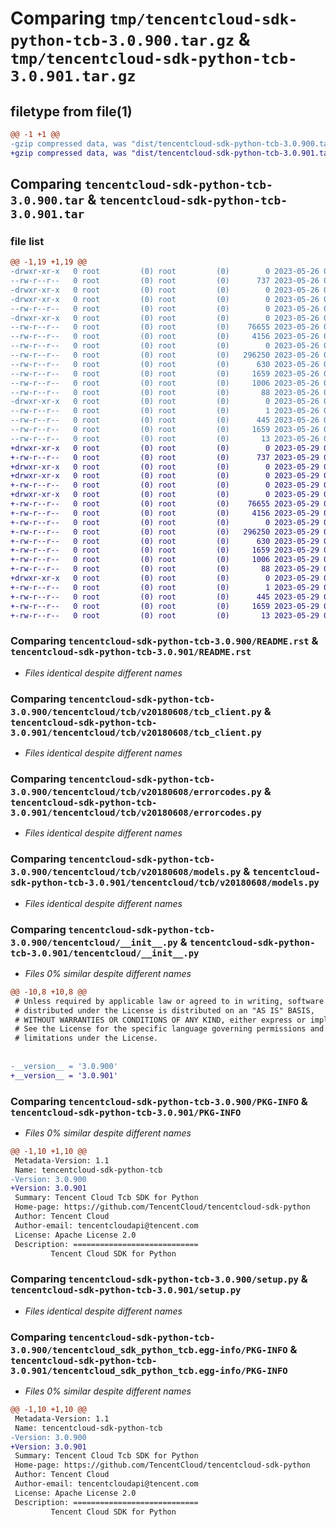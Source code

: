 # Comparing `tmp/tencentcloud-sdk-python-tcb-3.0.900.tar.gz` & `tmp/tencentcloud-sdk-python-tcb-3.0.901.tar.gz`

## filetype from file(1)

```diff
@@ -1 +1 @@
-gzip compressed data, was "dist/tencentcloud-sdk-python-tcb-3.0.900.tar", last modified: Fri May 26 02:28:05 2023, max compression
+gzip compressed data, was "dist/tencentcloud-sdk-python-tcb-3.0.901.tar", last modified: Mon May 29 02:37:06 2023, max compression
```

## Comparing `tencentcloud-sdk-python-tcb-3.0.900.tar` & `tencentcloud-sdk-python-tcb-3.0.901.tar`

### file list

```diff
@@ -1,19 +1,19 @@
-drwxr-xr-x   0 root         (0) root         (0)        0 2023-05-26 02:28:05.000000 tencentcloud-sdk-python-tcb-3.0.900/
--rw-r--r--   0 root         (0) root         (0)      737 2023-05-26 02:28:04.000000 tencentcloud-sdk-python-tcb-3.0.900/README.rst
-drwxr-xr-x   0 root         (0) root         (0)        0 2023-05-26 02:28:05.000000 tencentcloud-sdk-python-tcb-3.0.900/tencentcloud/
-drwxr-xr-x   0 root         (0) root         (0)        0 2023-05-26 02:28:05.000000 tencentcloud-sdk-python-tcb-3.0.900/tencentcloud/tcb/
--rw-r--r--   0 root         (0) root         (0)        0 2023-05-26 02:28:04.000000 tencentcloud-sdk-python-tcb-3.0.900/tencentcloud/tcb/__init__.py
-drwxr-xr-x   0 root         (0) root         (0)        0 2023-05-26 02:28:05.000000 tencentcloud-sdk-python-tcb-3.0.900/tencentcloud/tcb/v20180608/
--rw-r--r--   0 root         (0) root         (0)    76655 2023-05-26 02:28:04.000000 tencentcloud-sdk-python-tcb-3.0.900/tencentcloud/tcb/v20180608/tcb_client.py
--rw-r--r--   0 root         (0) root         (0)     4156 2023-05-26 02:28:04.000000 tencentcloud-sdk-python-tcb-3.0.900/tencentcloud/tcb/v20180608/errorcodes.py
--rw-r--r--   0 root         (0) root         (0)        0 2023-05-26 02:28:04.000000 tencentcloud-sdk-python-tcb-3.0.900/tencentcloud/tcb/v20180608/__init__.py
--rw-r--r--   0 root         (0) root         (0)   296250 2023-05-26 02:28:04.000000 tencentcloud-sdk-python-tcb-3.0.900/tencentcloud/tcb/v20180608/models.py
--rw-r--r--   0 root         (0) root         (0)      630 2023-05-26 02:28:04.000000 tencentcloud-sdk-python-tcb-3.0.900/tencentcloud/__init__.py
--rw-r--r--   0 root         (0) root         (0)     1659 2023-05-26 02:28:05.000000 tencentcloud-sdk-python-tcb-3.0.900/PKG-INFO
--rw-r--r--   0 root         (0) root         (0)     1006 2023-05-26 02:28:04.000000 tencentcloud-sdk-python-tcb-3.0.900/setup.py
--rw-r--r--   0 root         (0) root         (0)       88 2023-05-26 02:28:05.000000 tencentcloud-sdk-python-tcb-3.0.900/setup.cfg
-drwxr-xr-x   0 root         (0) root         (0)        0 2023-05-26 02:28:05.000000 tencentcloud-sdk-python-tcb-3.0.900/tencentcloud_sdk_python_tcb.egg-info/
--rw-r--r--   0 root         (0) root         (0)        1 2023-05-26 02:28:05.000000 tencentcloud-sdk-python-tcb-3.0.900/tencentcloud_sdk_python_tcb.egg-info/dependency_links.txt
--rw-r--r--   0 root         (0) root         (0)      445 2023-05-26 02:28:05.000000 tencentcloud-sdk-python-tcb-3.0.900/tencentcloud_sdk_python_tcb.egg-info/SOURCES.txt
--rw-r--r--   0 root         (0) root         (0)     1659 2023-05-26 02:28:05.000000 tencentcloud-sdk-python-tcb-3.0.900/tencentcloud_sdk_python_tcb.egg-info/PKG-INFO
--rw-r--r--   0 root         (0) root         (0)       13 2023-05-26 02:28:05.000000 tencentcloud-sdk-python-tcb-3.0.900/tencentcloud_sdk_python_tcb.egg-info/top_level.txt
+drwxr-xr-x   0 root         (0) root         (0)        0 2023-05-29 02:37:06.000000 tencentcloud-sdk-python-tcb-3.0.901/
+-rw-r--r--   0 root         (0) root         (0)      737 2023-05-29 02:37:06.000000 tencentcloud-sdk-python-tcb-3.0.901/README.rst
+drwxr-xr-x   0 root         (0) root         (0)        0 2023-05-29 02:37:06.000000 tencentcloud-sdk-python-tcb-3.0.901/tencentcloud/
+drwxr-xr-x   0 root         (0) root         (0)        0 2023-05-29 02:37:06.000000 tencentcloud-sdk-python-tcb-3.0.901/tencentcloud/tcb/
+-rw-r--r--   0 root         (0) root         (0)        0 2023-05-29 02:37:06.000000 tencentcloud-sdk-python-tcb-3.0.901/tencentcloud/tcb/__init__.py
+drwxr-xr-x   0 root         (0) root         (0)        0 2023-05-29 02:37:06.000000 tencentcloud-sdk-python-tcb-3.0.901/tencentcloud/tcb/v20180608/
+-rw-r--r--   0 root         (0) root         (0)    76655 2023-05-29 02:37:06.000000 tencentcloud-sdk-python-tcb-3.0.901/tencentcloud/tcb/v20180608/tcb_client.py
+-rw-r--r--   0 root         (0) root         (0)     4156 2023-05-29 02:37:06.000000 tencentcloud-sdk-python-tcb-3.0.901/tencentcloud/tcb/v20180608/errorcodes.py
+-rw-r--r--   0 root         (0) root         (0)        0 2023-05-29 02:37:06.000000 tencentcloud-sdk-python-tcb-3.0.901/tencentcloud/tcb/v20180608/__init__.py
+-rw-r--r--   0 root         (0) root         (0)   296250 2023-05-29 02:37:06.000000 tencentcloud-sdk-python-tcb-3.0.901/tencentcloud/tcb/v20180608/models.py
+-rw-r--r--   0 root         (0) root         (0)      630 2023-05-29 02:37:06.000000 tencentcloud-sdk-python-tcb-3.0.901/tencentcloud/__init__.py
+-rw-r--r--   0 root         (0) root         (0)     1659 2023-05-29 02:37:06.000000 tencentcloud-sdk-python-tcb-3.0.901/PKG-INFO
+-rw-r--r--   0 root         (0) root         (0)     1006 2023-05-29 02:37:06.000000 tencentcloud-sdk-python-tcb-3.0.901/setup.py
+-rw-r--r--   0 root         (0) root         (0)       88 2023-05-29 02:37:06.000000 tencentcloud-sdk-python-tcb-3.0.901/setup.cfg
+drwxr-xr-x   0 root         (0) root         (0)        0 2023-05-29 02:37:06.000000 tencentcloud-sdk-python-tcb-3.0.901/tencentcloud_sdk_python_tcb.egg-info/
+-rw-r--r--   0 root         (0) root         (0)        1 2023-05-29 02:37:06.000000 tencentcloud-sdk-python-tcb-3.0.901/tencentcloud_sdk_python_tcb.egg-info/dependency_links.txt
+-rw-r--r--   0 root         (0) root         (0)      445 2023-05-29 02:37:06.000000 tencentcloud-sdk-python-tcb-3.0.901/tencentcloud_sdk_python_tcb.egg-info/SOURCES.txt
+-rw-r--r--   0 root         (0) root         (0)     1659 2023-05-29 02:37:06.000000 tencentcloud-sdk-python-tcb-3.0.901/tencentcloud_sdk_python_tcb.egg-info/PKG-INFO
+-rw-r--r--   0 root         (0) root         (0)       13 2023-05-29 02:37:06.000000 tencentcloud-sdk-python-tcb-3.0.901/tencentcloud_sdk_python_tcb.egg-info/top_level.txt
```

### Comparing `tencentcloud-sdk-python-tcb-3.0.900/README.rst` & `tencentcloud-sdk-python-tcb-3.0.901/README.rst`

 * *Files identical despite different names*

### Comparing `tencentcloud-sdk-python-tcb-3.0.900/tencentcloud/tcb/v20180608/tcb_client.py` & `tencentcloud-sdk-python-tcb-3.0.901/tencentcloud/tcb/v20180608/tcb_client.py`

 * *Files identical despite different names*

### Comparing `tencentcloud-sdk-python-tcb-3.0.900/tencentcloud/tcb/v20180608/errorcodes.py` & `tencentcloud-sdk-python-tcb-3.0.901/tencentcloud/tcb/v20180608/errorcodes.py`

 * *Files identical despite different names*

### Comparing `tencentcloud-sdk-python-tcb-3.0.900/tencentcloud/tcb/v20180608/models.py` & `tencentcloud-sdk-python-tcb-3.0.901/tencentcloud/tcb/v20180608/models.py`

 * *Files identical despite different names*

### Comparing `tencentcloud-sdk-python-tcb-3.0.900/tencentcloud/__init__.py` & `tencentcloud-sdk-python-tcb-3.0.901/tencentcloud/__init__.py`

 * *Files 0% similar despite different names*

```diff
@@ -10,8 +10,8 @@
 # Unless required by applicable law or agreed to in writing, software
 # distributed under the License is distributed on an "AS IS" BASIS,
 # WITHOUT WARRANTIES OR CONDITIONS OF ANY KIND, either express or implied.
 # See the License for the specific language governing permissions and
 # limitations under the License.
 
 
-__version__ = '3.0.900'
+__version__ = '3.0.901'
```

### Comparing `tencentcloud-sdk-python-tcb-3.0.900/PKG-INFO` & `tencentcloud-sdk-python-tcb-3.0.901/PKG-INFO`

 * *Files 0% similar despite different names*

```diff
@@ -1,10 +1,10 @@
 Metadata-Version: 1.1
 Name: tencentcloud-sdk-python-tcb
-Version: 3.0.900
+Version: 3.0.901
 Summary: Tencent Cloud Tcb SDK for Python
 Home-page: https://github.com/TencentCloud/tencentcloud-sdk-python
 Author: Tencent Cloud
 Author-email: tencentcloudapi@tencent.com
 License: Apache License 2.0
 Description: ============================
         Tencent Cloud SDK for Python
```

### Comparing `tencentcloud-sdk-python-tcb-3.0.900/setup.py` & `tencentcloud-sdk-python-tcb-3.0.901/setup.py`

 * *Files identical despite different names*

### Comparing `tencentcloud-sdk-python-tcb-3.0.900/tencentcloud_sdk_python_tcb.egg-info/PKG-INFO` & `tencentcloud-sdk-python-tcb-3.0.901/tencentcloud_sdk_python_tcb.egg-info/PKG-INFO`

 * *Files 0% similar despite different names*

```diff
@@ -1,10 +1,10 @@
 Metadata-Version: 1.1
 Name: tencentcloud-sdk-python-tcb
-Version: 3.0.900
+Version: 3.0.901
 Summary: Tencent Cloud Tcb SDK for Python
 Home-page: https://github.com/TencentCloud/tencentcloud-sdk-python
 Author: Tencent Cloud
 Author-email: tencentcloudapi@tencent.com
 License: Apache License 2.0
 Description: ============================
         Tencent Cloud SDK for Python
```

